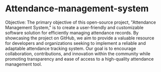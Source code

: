 # Attendance-management-system

Objective: 
The primary objective of this open-source project, "Attendance Management System," is to create a user-friendly and customizable software solution for efficiently managing attendance records. By showcasing the project on GitHub, we aim to provide a valuable resource for developers and organizations seeking to implement a reliable and adaptable attendance tracking system. Our goal is to encourage collaboration, contributions, and innovation within the community while promoting transparency and ease of access to a high-quality attendance management tool.
